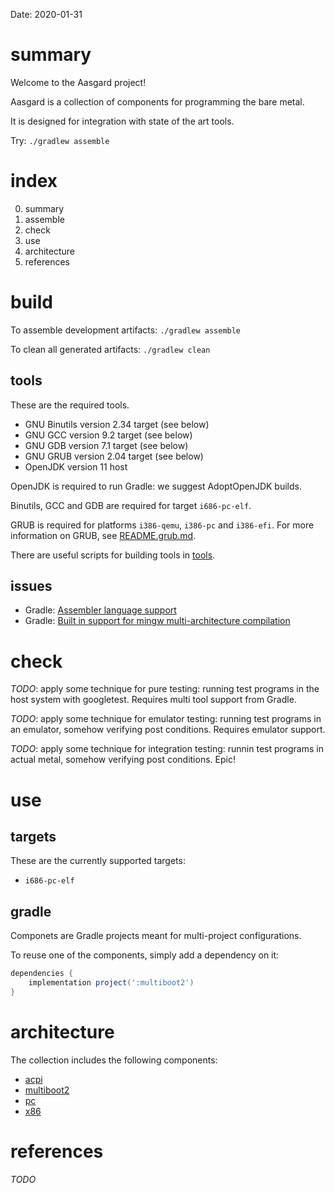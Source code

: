 Date: 2020-01-31

# summary

Welcome to the Aasgard project!

Aasgard is a collection of components for programming the bare metal.

It is designed for integration with state of the art tools.

Try: `./gradlew assemble`

# index

0. summary
1. assemble
2. check
3. use
4. architecture
5. references

# build

To assemble development artifacts: `./gradlew assemble`

To clean all generated artifacts: `./gradlew clean`

## tools

These are the required tools.

- GNU Binutils version 2.34 target (see below)
- GNU GCC version 9.2 target (see below)
- GNU GDB version 7.1 target (see below)
- GNU GRUB version 2.04 target (see below)
- OpenJDK version 11 host

OpenJDK is required to run Gradle: we suggest AdoptOpenJDK builds.

Binutils, GCC and GDB are required for target `i686-pc-elf`.

GRUB is required for platforms `i386-qemu`, `i386-pc` and `i386-efi`.
For more information on GRUB, see [README.grub.md](README.grub.md).

There are useful scripts for building tools in [tools](tools).

## issues

- Gradle: [Assembler language support](https://github.com/gradle/gradle-native/issues/172)
- Gradle: [Built in support for mingw multi-architecture compilation](https://github.com/gradle/gradle-native/issues/969) 

# check

*TODO*: apply some technique for pure testing: running test programs in the host system with googletest. Requires multi tool support from Gradle.

*TODO*: apply some technique for emulator testing: running test programs in an emulator, somehow verifying post conditions. Requires emulator support.

*TODO*: apply some technique for integration testing: runnin test programs in actual metal, somehow verifying post conditions. Epic!

# use

## targets

These are the currently supported targets:

- `i686-pc-elf`

## gradle

Componets are Gradle projects meant for multi-project configurations.

To reuse one of the components, simply add a dependency on it:

```gradle
dependencies {
    implementation project(':multiboot2')
}
```

# architecture

The collection includes the following components:

* [acpi](acpi/README.md)
* [multiboot2](multiboot2/README.md)
* [pc](pc/README.md)
* [x86](x86/README.md)

# references

_TODO_
